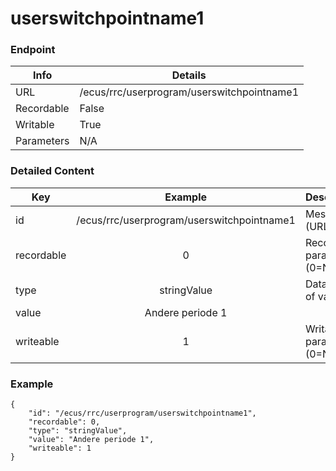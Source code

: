 # userswitchpointname1



### Endpoint

| Info  | Details |
| ------------- | ------------- |
| URL   | /ecus/rrc/userprogram/userswitchpointname1   |
| Recordable   | False   |
| Writable   | True   |
| Parameters  | N/A  |

### Detailed Content

|  Key  | Example | Description |
| ------------- | :------: | ------------------------------ |
|  id | /ecus/rrc/userprogram/userswitchpointname1 | Message ID (URL) |
|  recordable | 0 | Recordable parameter (0=No) |
|  type | stringValue | Data type of value |
|  value | Andere periode 1 |  |
|  writeable | 1 | Writable parameter (0=No) |



### Example
```
{
    "id": "/ecus/rrc/userprogram/userswitchpointname1",
    "recordable": 0,
    "type": "stringValue",
    "value": "Andere periode 1",
    "writeable": 1
}
```
